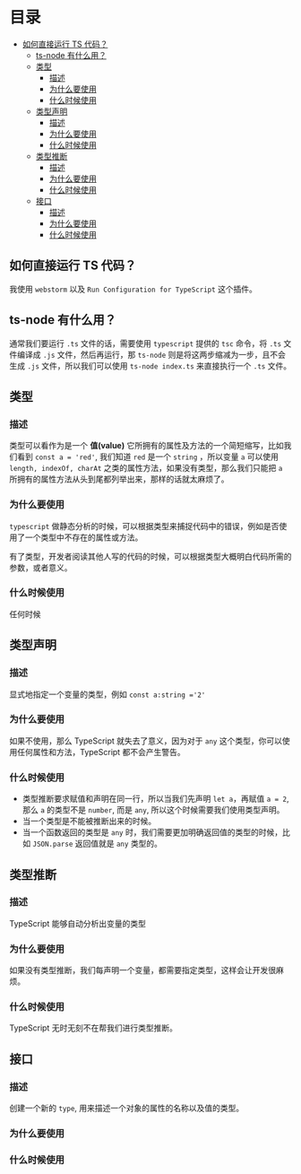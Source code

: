 # 目录

- [如何直接运行 TS 代码？](#如何直接运行-ts-代码)
  - [ts-node 有什么用？](#ts-node-有什么用)
  - [类型](#类型)
    - [描述](#描述)
    - [为什么要使用](#为什么要使用)
    - [什么时候使用](#什么时候使用)
  - [类型声明](#类型声明)
    - [描述](#描述-1)
    - [为什么要使用](#为什么要使用-1)
    - [什么时候使用](#什么时候使用-1)
  - [类型推断](#类型推断)
    - [描述](#描述-2)
    - [为什么要使用](#为什么要使用-2)
    - [什么时候使用](#什么时候使用-2)
  - [接口](#接口)
    - [描述](#描述-3)
    - [为什么要使用](#为什么要使用-3)
    - [什么时候使用](#什么时候使用-3)

## 如何直接运行 TS 代码？

我使用 `webstorm` 以及 `Run Configuration for TypeScript` 这个插件。

## ts-node 有什么用？

通常我们要运行 `.ts` 文件的话，需要使用 `typescript` 提供的 `tsc` 命令，将 `.ts` 文件编译成 `.js` 文件，然后再运行，那 `ts-node` 则是将这两步缩减为一步，且不会生成 `.js` 文件，所以我们可以使用 `ts-node index.ts` 来直接执行一个 `.ts` 文件。

## 类型

### 描述

类型可以看作为是一个 **值(value)** 它所拥有的属性及方法的一个简短缩写，比如我们看到 `const a = 'red'`, 我们知道 `red` 是一个 `string` ，所以变量 `a` 可以使用 `length, indexOf, charAt` 之类的属性方法，如果没有类型，那么我们只能把 `a` 所拥有的属性方法从头到尾都列举出来，那样的话就太麻烦了。

### 为什么要使用

`typescript` 做静态分析的时候，可以根据类型来捕捉代码中的错误，例如是否使用了一个类型中不存在的属性或方法。

有了类型，开发者阅读其他人写的代码的时候，可以根据类型大概明白代码所需的参数，或者意义。

### 什么时候使用

任何时候

## 类型声明

### 描述

显式地指定一个变量的类型，例如 `const a:string ='2'`

### 为什么要使用

如果不使用，那么 TypeScript 就失去了意义，因为对于 `any` 这个类型，你可以使用任何属性和方法，TypeScript 都不会产生警告。

### 什么时候使用

- 类型推断要求赋值和声明在同一行，所以当我们先声明 `let a`，再赋值 `a = 2`, 那么 `a` 的类型不是 `number`, 而是 `any`, 所以这个时候需要我们使用类型声明。
- 当一个类型是不能被推断出来的时候。
- 当一个函数返回的类型是 `any` 时，我们需要更加明确返回值的类型的时候，比如 `JSON.parse` 返回值就是 `any` 类型的。

## 类型推断

### 描述

TypeScript 能够自动分析出变量的类型

### 为什么要使用

如果没有类型推断，我们每声明一个变量，都需要指定类型，这样会让开发很麻烦。

### 什么时候使用

TypeScript 无时无刻不在帮我们进行类型推断。

## 接口

### 描述

创建一个新的 `type`, 用来描述一个对象的属性的名称以及值的类型。

### 为什么要使用

### 什么时候使用
